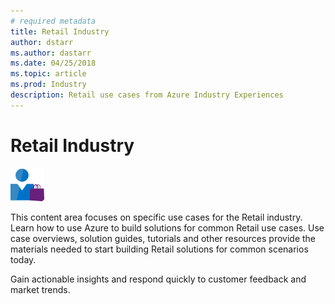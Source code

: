 ```yaml
---
# required metadata
title: Retail Industry 
author: dstarr
ms.author: dastarr
ms.date: 04/25/2018
ms.topic: article
ms.prod: Industry
description: Retail use cases from Azure Industry Experiences
---
```

# Retail Industry

![Retail](./assets/index-assets/retailers.png)

This content area focuses on specific use cases for the Retail industry. Learn how to use Azure to build solutions for common Retail use cases. Use case overviews, solution guides, tutorials and other resources provide the materials needed to start building Retail solutions for common scenarios today.

Gain actionable insights and respond quickly to customer feedback and market trends.
